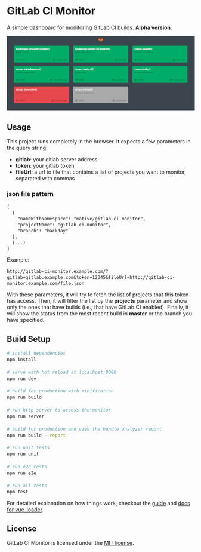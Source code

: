 # GitLab CI Monitor

A simple dashboard for monitoring [GitLab CI][gitlab-ci] builds.
**Alpha version**.

[gitlab-ci]: https://about.gitlab.com/gitlab-ci/


![Example][example]

[example]: gitlab-ci-monitor-example.png


## Usage

This project runs completely in the browser. It expects a few parameters
in the query string:

- **gitlab**: your gitlab server address
- **token**: your gitlab token
- **fileUrl**: a url to file that contains a list of projects you want to monitor, separated with commas

### json file pattern

```
[
  {
    "nameWithNamespace": "native/gitlab-ci-monitor",
    "projectName": "gitlab-ci-monitor",
    "branch": "hackday"
  },
  (...)
]
```

Example:

```
http://gitlab-ci-monitor.example.com/?gitlab=gitlab.example.com&token=12345&fileUrl=http://gitlab-ci-monitor.example.com/file.json
```

With these parameters, it will try to fetch the list of projects that this
token has access. Then, it will filter the list by the **projects** parameter
and show only the ones that have builds (i.e., that have GitLab CI enabled).
Finally, it will show the status from the most recent build in **master**
or the branch you have specified.

## Build Setup

``` bash
# install dependencies
npm install

# serve with hot reload at localhost:8080
npm run dev

# build for production with minification
npm run build

# run http server to access the monitor
npm run server

# build for production and view the bundle analyzer report
npm run build --report

# run unit tests
npm run unit

# run e2e tests
npm run e2e

# run all tests
npm test
```

For detailed explanation on how things work, checkout the [guide](http://vuejs-templates.github.io/webpack/) and [docs for vue-loader](http://vuejs.github.io/vue-loader).

## License

GitLab CI Monitor is licensed under the [MIT license](LICENSE).
